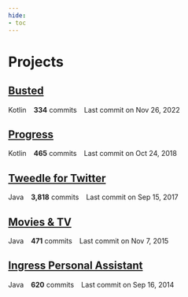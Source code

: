 ```yaml
---
hide:
- toc
---
```


# Projects
## [**Busted**](/busted)
<span class="repo-language-color" style="background-color: #A97BFF"></span> Kotlin &ensp; **334** commits &ensp; Last commit on Nov 26, 2022
## [**Progress**](/progress)
<span class="repo-language-color" style="background-color: #A97BFF"></span> Kotlin &ensp; **465** commits &ensp; Last commit on Oct 24, 2018
## [**Tweedle for Twitter**](/tweedle)
<span class="repo-language-color" style="background-color: #b07219"></span> Java &ensp; **3,818** commits &ensp; Last commit on Sep 15, 2017
## [**Movies & TV**](/mtv)
<span class="repo-language-color" style="background-color: #b07219"></span> Java &ensp; **471** commits &ensp; Last commit on Nov 7, 2015
## [**Ingress Personal Assistant**](/ipa)
<span class="repo-language-color" style="background-color: #b07219"></span> Java &ensp; **620** commits &ensp; Last commit on Sep 16, 2014
